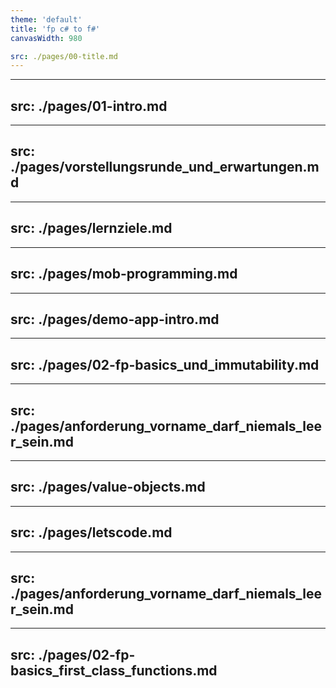 ```yaml
---
theme: 'default'
title: 'fp c# to f#'
canvasWidth: 980

src: ./pages/00-title.md
---
```


---
src: ./pages/01-intro.md
---

---
src: ./pages/vorstellungsrunde_und_erwartungen.md
---

---
src: ./pages/lernziele.md
---

---
src: ./pages/mob-programming.md
---

---
src: ./pages/demo-app-intro.md
---

---
src: ./pages/02-fp-basics_und_immutability.md
---

---
src: ./pages/anforderung_vorname_darf_niemals_leer_sein.md
---

---
src: ./pages/value-objects.md
---

---
src: ./pages/letscode.md
---

---
src: ./pages/anforderung_vorname_darf_niemals_leer_sein.md
---

---
src: ./pages/02-fp-basics_first_class_functions.md
---

